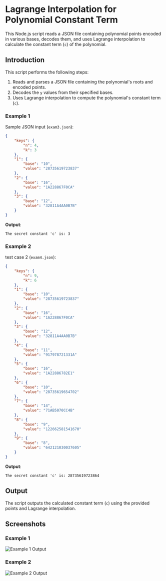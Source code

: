 

# Lagrange Interpolation for Polynomial Constant Term

This Node.js script reads a JSON file containing polynomial points encoded in various bases, decodes them, and uses Lagrange interpolation to calculate the constant term (`c`) of the polynomial.


## Introduction
This script performs the following steps:
1. Reads and parses a JSON file containing the polynomial's roots and encoded points.
2. Decodes the `y` values from their specified bases.
3. Uses Lagrange interpolation to compute the polynomial's constant term (`c`).


### Example 1
Sample JSON input (`exam3.json`):
```json
{
    "keys": {
        "n": 4,
        "k": 3
    },
    "1": {
        "base": "10",
        "value": "28735619723837"
    },
    "2": {
        "base": "16",
        "value": "1A228867F0CA"
    },
    "3": {
        "base": "12",
        "value": "32811A4AA0B7B"
    }
}
```

**Output**: 
```
The secret constant 'c' is: 3
```

### Example 2
test case 2 (`exam4.json`):
```json
{
    "keys": {
        "n": 9,
        "k": 6
    },
    "1": {
        "base": "10",
        "value": "28735619723837"
    },
    "2": {
        "base": "16",
        "value": "1A228867F0CA"
    },
    "3": {
        "base": "12",
        "value": "32811A4AA0B7B"
    },
    "4": {
        "base": "11",
        "value": "917978721331A"
    },
    "5": {
        "base": "16",
        "value": "1A22886782E1"
    },
    "6": {
        "base": "10",
        "value": "28735619654702"
    },
    "7": {
        "base": "14",
        "value": "71AB5070CC4B"
    },
    "8": {
        "base": "9",
        "value": "122662581541670"
    },
    "9": {
        "base": "8",
        "value": "642121030037605"
    }
}
```


**Output**: 
```
The secret constant 'c' is: 28735619723864
```

## Output
The script outputs the calculated constant term (`c`) using the provided points and Lagrange interpolation.

## Screenshots
### Example 1
![Example 1 Output](https://github.com/user-attachments/assets/ffc30874-468d-4c6a-af74-04e6ddf36f53)

### Example 2
![Example 2 Output](https://github.com/user-attachments/assets/be503125-e750-4b8e-90c0-e3221775a13b)

